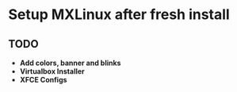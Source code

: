 # Setup MXLinux after fresh install 

## TODO

- **Add colors, banner and blinks**
- **Virtualbox Installer**
- **XFCE Configs**